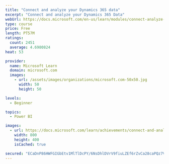 ```yaml
---
title: "Connect and analyze your Dynamics 365 data​"
excerpt: "Connect and analyze your Dynamics 365 Data​"
webUrl: https://docs.microsoft.com/en-us/learn/modules/connect-analyze-dynamics-365-data/
type: course
price: Free
length: PT57M
ratings:
  count: 2451
  average: 4.6980824
heat: 53

provider:
  name: Microsoft Learn
  domain: microsoft.com
  images:
    - url: /assets/images/organizations/microsoft.com-50x50.jpg
      width: 50
      height: 50

levels:
  - Beginner

topics:
  - Power BI

images:
  - url: https://docs.microsoft.com/learn/achievements/connect-and-analyze-your-microsoft-dynamics-365-data-social.png
    width: 800
    height: 400
    isCached: true

secured: "ECaDnP86HWFGIGbEtv1MlTlDcPY/6NsDhlDVrV9fiuLZEf6rZvCa28caPQz7VV8XKnQuDUrAVvBiC4KbNQO7cxRCaK1vFK5SLRfcWil/SlsXHDRkih6vypGqKJYojPVo43dz4d4ItIMWfIGTY3KydLMSYjb9RLa539ScXTWpOlFgC6mKQxurmVcmQQsaQGa/FboQ4j6tt/AY8HjZYci8OmsdJDy/vx2XtxBi7n3+UlNqqE9MPuKnecGa4wsfA8C4CjA6BpX7Sddq+HPYa9nwIucR9Bm3x06PyereywI5qOqzRIhDAkkKbC9y+0y+Ua7I1yqDagEbV0gks6E4pBzMZdF6YFXLx7Odcl5WAlbWNvg9v1ucGtQSkiMO2Lvo/bYSWC75SpVb2HYAOwv8bXkS1h5oMWqYuG847yXf8OoSdbs=;gdEcFuu1rh4h8c3jT6g9VA=="
---
```


